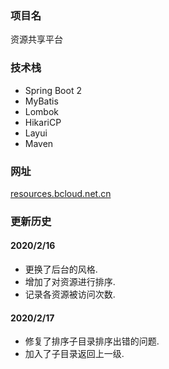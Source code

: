 ### 项目名

资源共享平台

### 技术栈

- Spring Boot 2
- MyBatis
- Lombok
- HikariCP
- Layui
- Maven

### 网址

[resources.bcloud.net.cn](http://resources.bcloud.net.cn)

### 更新历史

#### 2020/2/16

- 更换了后台的风格.
- 增加了对资源进行排序.
- 记录各资源被访问次数.

#### 2020/2/17

- 修复了排序子目录排序出错的问题.
- 加入了子目录返回上一级.
